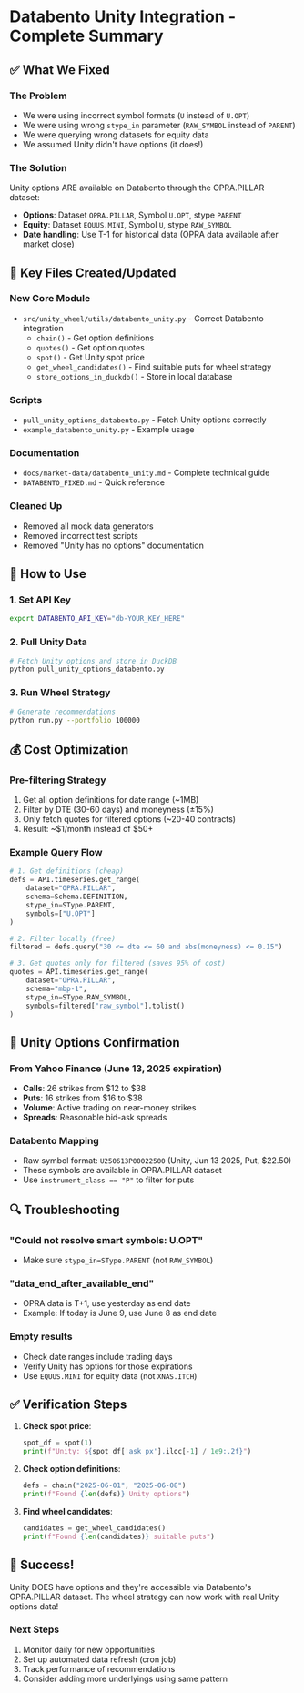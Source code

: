 # Databento Unity Integration - Complete Summary

## ✅ What We Fixed

### The Problem
- We were using incorrect symbol formats (`U` instead of `U.OPT`)
- We were using wrong `stype_in` parameter (`RAW_SYMBOL` instead of `PARENT`)
- We were querying wrong datasets for equity data
- We assumed Unity didn't have options (it does!)

### The Solution
Unity options ARE available on Databento through the OPRA.PILLAR dataset:
- **Options**: Dataset `OPRA.PILLAR`, Symbol `U.OPT`, stype `PARENT`
- **Equity**: Dataset `EQUUS.MINI`, Symbol `U`, stype `RAW_SYMBOL`
- **Date handling**: Use T-1 for historical data (OPRA data available after market close)

## 📁 Key Files Created/Updated

### New Core Module
- `src/unity_wheel/utils/databento_unity.py` - Correct Databento integration
  - `chain()` - Get option definitions
  - `quotes()` - Get option quotes
  - `spot()` - Get Unity spot price
  - `get_wheel_candidates()` - Find suitable puts for wheel strategy
  - `store_options_in_duckdb()` - Store in local database

### Scripts
- `pull_unity_options_databento.py` - Fetch Unity options correctly
- `example_databento_unity.py` - Example usage

### Documentation
- `docs/market-data/databento_unity.md` - Complete technical guide
- `DATABENTO_FIXED.md` - Quick reference

### Cleaned Up
- Removed all mock data generators
- Removed incorrect test scripts
- Removed "Unity has no options" documentation

## 🚀 How to Use

### 1. Set API Key
```bash
export DATABENTO_API_KEY="db-YOUR_KEY_HERE"
```

### 2. Pull Unity Data
```bash
# Fetch Unity options and store in DuckDB
python pull_unity_options_databento.py
```

### 3. Run Wheel Strategy
```bash
# Generate recommendations
python run.py --portfolio 100000
```

## 💰 Cost Optimization

### Pre-filtering Strategy
1. Get all option definitions for date range (~1MB)
2. Filter by DTE (30-60 days) and moneyness (±15%)
3. Only fetch quotes for filtered options (~20-40 contracts)
4. Result: ~$1/month instead of $50+

### Example Query Flow
```python
# 1. Get definitions (cheap)
defs = API.timeseries.get_range(
    dataset="OPRA.PILLAR",
    schema=Schema.DEFINITION,
    stype_in=SType.PARENT,
    symbols=["U.OPT"]
)

# 2. Filter locally (free)
filtered = defs.query("30 <= dte <= 60 and abs(moneyness) <= 0.15")

# 3. Get quotes only for filtered (saves 95% of cost)
quotes = API.timeseries.get_range(
    dataset="OPRA.PILLAR",
    schema="mbp-1",
    stype_in=SType.RAW_SYMBOL,
    symbols=filtered["raw_symbol"].tolist()
)
```

## 🎯 Unity Options Confirmation

### From Yahoo Finance (June 13, 2025 expiration)
- **Calls**: 26 strikes from $12 to $38
- **Puts**: 16 strikes from $16 to $38
- **Volume**: Active trading on near-money strikes
- **Spreads**: Reasonable bid-ask spreads

### Databento Mapping
- Raw symbol format: `U250613P00022500` (Unity, Jun 13 2025, Put, $22.50)
- These symbols are available in OPRA.PILLAR dataset
- Use `instrument_class == "P"` to filter for puts

## 🔍 Troubleshooting

### "Could not resolve smart symbols: U.OPT"
- Make sure `stype_in=SType.PARENT` (not `RAW_SYMBOL`)

### "data_end_after_available_end"
- OPRA data is T+1, use yesterday as end date
- Example: If today is June 9, use June 8 as end date

### Empty results
- Check date ranges include trading days
- Verify Unity has options for those expirations
- Use `EQUUS.MINI` for equity data (not `XNAS.ITCH`)

## ✅ Verification Steps

1. **Check spot price**:
   ```python
   spot_df = spot(1)
   print(f"Unity: ${spot_df['ask_px'].iloc[-1] / 1e9:.2f}")
   ```

2. **Check option definitions**:
   ```python
   defs = chain("2025-06-01", "2025-06-08")
   print(f"Found {len(defs)} Unity options")
   ```

3. **Find wheel candidates**:
   ```python
   candidates = get_wheel_candidates()
   print(f"Found {len(candidates)} suitable puts")
   ```

## 🎉 Success!

Unity DOES have options and they're accessible via Databento's OPRA.PILLAR dataset. The wheel strategy can now work with real Unity options data!

### Next Steps
1. Monitor daily for new opportunities
2. Set up automated data refresh (cron job)
3. Track performance of recommendations
4. Consider adding more underlyings using same pattern
